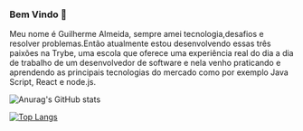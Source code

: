 ### Bem Vindo 👋<br>
Meu nome é Guilherme Almeida, sempre amei tecnologia,desafios e resolver problemas.Então atualmente estou desenvolvendo essas três paixões na Trybe, uma escola que oferece uma experiência real do dia a dia de trabalho de um desenvolvedor de software e nela venho praticando e aprendendo as principais tecnologias do mercado como por exemplo Java Script, React e node.js.

![Anurag's GitHub stats](https://github-readme-stats.vercel.app/api?username=Guilherme-Almeidaa&show_icons=true&theme=radical)

[![Top Langs](https://github-readme-stats.vercel.app/api/top-langs/?username=Guilherme-Almeidaa&langs_count=8)](https://github.com/anuraghazra/github-readme-stats)






<!--
**Guilherme-Almeidaa/Guilherme-Almeidaa** is a ✨ _special_ ✨ repository because its `README.md` (this file) appears on your GitHub profile.

Here are some ideas to get you started:

- 🔭 I’m currently working on ...
- 🌱 I’m currently learning ...
- 👯 I’m looking to collaborate on ...
- 🤔 I’m looking for help with ...
- 💬 Ask me about ...
- 📫 How to reach me: ...
- 😄 Pronouns: ...
- ⚡ Fun fact: ...
-->
